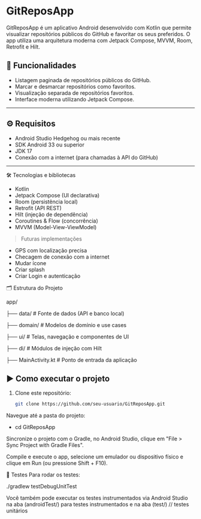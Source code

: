 # GitReposApp

GitReposApp é um aplicativo Android desenvolvido com Kotlin que permite visualizar repositórios públicos do GitHub e favoritar os seus preferidos. O app utiliza uma arquitetura moderna com Jetpack Compose, MVVM, Room, Retrofit e Hilt.

## 📱 Funcionalidades

- Listagem paginada de repositórios públicos do GitHub.
- Marcar e desmarcar repositórios como favoritos.
- Visualização separada de repositórios favoritos.
- Interface moderna utilizando Jetpack Compose.

---

## ⚙️ Requisitos

- Android Studio Hedgehog ou mais recente
- SDK Android 33 ou superior
- JDK 17
- Conexão com a internet (para chamadas à API do GitHub)

---

🛠️ Tecnologias e bibliotecas
- Kotlin
- Jetpack Compose (UI declarativa)
- Room (persistência local)
- Retrofit (API REST)
- Hilt (injeção de dependência)
- Coroutines & Flow (concorrência)
- MVVM (Model-View-ViewModel)


> Futuras implementações

- GPS com localização precisa
- Checagem de conexão com a internet
- Mudar ícone
- Criar splash
- Criar Login e autenticação


🗂 Estrutura do Projeto

app/

├── data/           # Fonte de dados (API e banco local)

├── domain/         # Modelos de domínio e use cases

├── ui/             # Telas, navegação e componentes de UI

├── di/             # Módulos de injeção com Hilt

├── MainActivity.kt # Ponto de entrada da aplicação


## ▶️ Como executar o projeto

1. Clone este repositório:

   ```bash
   git clone https://github.com/seu-usuario/GitReposApp.git

Navegue até a pasta do projeto:

- cd GitReposApp

Sincronize o projeto com o Gradle, no Android Studio, clique em "File > Sync Project with Gradle Files".

Compile e execute o app, selecione um emulador ou dispositivo físico e clique em Run (ou pressione Shift + F10).


🧪 Testes
Para rodar os testes:

./gradlew testDebugUnitTest

Você também pode executar os testes instrumentados via Android Studio na aba (androidTest/) para testes instrumentados e na aba (test/) // testes unitários 

